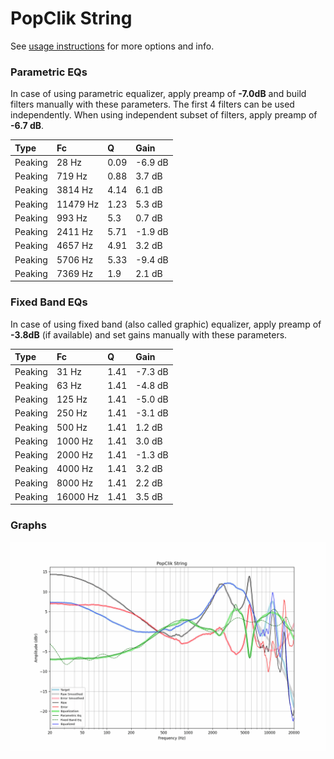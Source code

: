 # PopClik String
See [usage instructions](https://github.com/jaakkopasanen/AutoEq#usage) for more options and info.

### Parametric EQs
In case of using parametric equalizer, apply preamp of **-7.0dB** and build filters manually
with these parameters. The first 4 filters can be used independently.
When using independent subset of filters, apply preamp of **-6.7 dB**.

| Type    | Fc       |    Q | Gain    |
|:--------|:---------|:-----|:--------|
| Peaking | 28 Hz    | 0.09 | -6.9 dB |
| Peaking | 719 Hz   | 0.88 | 3.7 dB  |
| Peaking | 3814 Hz  | 4.14 | 6.1 dB  |
| Peaking | 11479 Hz | 1.23 | 5.3 dB  |
| Peaking | 993 Hz   | 5.3  | 0.7 dB  |
| Peaking | 2411 Hz  | 5.71 | -1.9 dB |
| Peaking | 4657 Hz  | 4.91 | 3.2 dB  |
| Peaking | 5706 Hz  | 5.33 | -9.4 dB |
| Peaking | 7369 Hz  | 1.9  | 2.1 dB  |

### Fixed Band EQs
In case of using fixed band (also called graphic) equalizer, apply preamp of **-3.8dB**
(if available) and set gains manually with these parameters.

| Type    | Fc       |    Q | Gain    |
|:--------|:---------|:-----|:--------|
| Peaking | 31 Hz    | 1.41 | -7.3 dB |
| Peaking | 63 Hz    | 1.41 | -4.8 dB |
| Peaking | 125 Hz   | 1.41 | -5.0 dB |
| Peaking | 250 Hz   | 1.41 | -3.1 dB |
| Peaking | 500 Hz   | 1.41 | 1.2 dB  |
| Peaking | 1000 Hz  | 1.41 | 3.0 dB  |
| Peaking | 2000 Hz  | 1.41 | -1.3 dB |
| Peaking | 4000 Hz  | 1.41 | 3.2 dB  |
| Peaking | 8000 Hz  | 1.41 | 2.2 dB  |
| Peaking | 16000 Hz | 1.41 | 3.5 dB  |

### Graphs
![](./PopClik%20String.png)